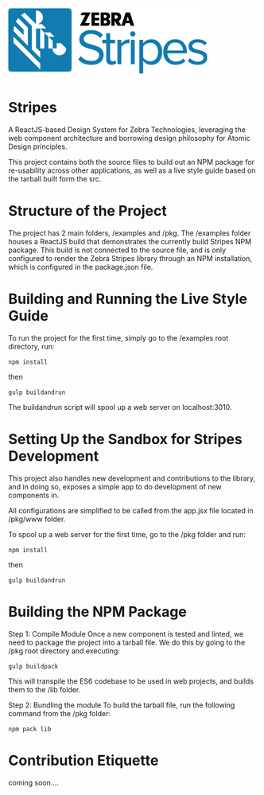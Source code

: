 ![Zebra Stripes](zstripes.png?raw=true)
# Stripes
A ReactJS-based Design System for Zebra Technologies, leveraging the web component architecture and borrowing design philosophy for Atomic Design principles.

This project contains both the source files to build out an NPM package for re-usability across other applications, as well as a live style guide based on the tarball built form the src.

# Structure of the Project

The project has 2 main folders, /examples and /pkg. The /examples folder houses a ReactJS build that demonstrates the currently build Stripes NPM package. This build is not connected to the source file, and is only configured to render the Zebra Stripes library through an NPM installation, which is configured in the package.json file.

# Building and Running the Live Style Guide

To run the project for the first time, simply go to the /examples root directory, run:
```
npm install
```
then
```
gulp buildandrun
```

The buildandrun script will spool up a web server on localhost:3010.

# Setting Up the Sandbox for Stripes Development 

This project also handles new development and contributions to the library, and in doing so, exposes a simple app to do development of new components in.
 
All configurations are simplified to be called from the app.jsx file located in /pkg/www folder.

To spool up a web server for the first time, go to the /pkg folder and run:

```
npm install
```
then
```
gulp buildandrun
```

# Building the NPM Package

Step 1: Compile Module
Once a new component is tested and linted, we need to package the project into a tarball file. We do this by going to the /pkg root directory and executing:
```
gulp buildpack
```
 
This will transpile the ES6 codebase to be used in web projects, and builds them to the /lib folder.
 
Step 2: Bundling the module
To build the tarball file, run the following command from the /pkg folder:
```
npm pack lib
```

# Contribution Etiquette

coming soon....
